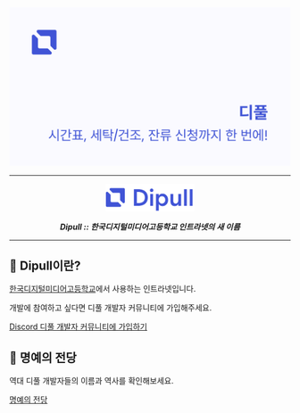 <img src="./dipull-banner.png">

---

<p align="center">
  <img src="./logo_text.svg" height="50px">
  <p align="center"><b><i>Dipull :: 한국디지털미디어고등학교 인트라넷의 새 이름</i></b></p>
</p>

---

## 📌 Dipull이란?

[한국디지털미디어고등학교](https://dimigo.hs.kr/)에서 사용하는 인트라넷입니다.

개발에 참여하고 싶다면 디풀 개발자 커뮤니티에 가입해주세요.

[Discord 디풀 개발자 커뮤니티에 가입하기
](https://discord.gg/U7FBXyPKM6)

## 🏅 명예의 전당

역대 디풀 개발자들의 이름과 역사를 확인해보세요.

[명예의 전당](./ATTRIBUTERS.md)